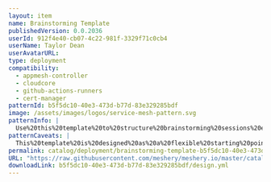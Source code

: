 ```yaml
---
layout: item
name: Brainstorming Template
publishedVersion: 0.0.2036
userId: 912f4e40-cb07-4c22-981f-3329f71c0cb4
userName: Taylor Dean
userAvatarURL:
type: deployment
compatibility:
  - appmesh-controller
  - cloudcore
  - github-actions-runners
  - cert-manager
patternId: b5f5dc10-40e3-473d-b77d-83e329285bdf
image: /assets/images/logos/service-mesh-pattern.svg
patternInfo: |
  Use%20this%20template%20to%20structure%20brainstorming%20sessions%20effectively%20for%20various%20project%20types%2C%20including%20product%20launches%20and%20team%20collaboration%20sessions.
patternCaveats: |
  This%20template%20is%20designed%20as%20a%20flexible%20starting%20point%20for%20brainstorming%20sessions.%20It%E2%80%99s%20adaptable%20for%20various%20goals%2C%20such%20as%20ideation%2C%20planning%2C%20and%20team%20discussions.%20For%20best%20results%2C%20use%20Kanvas%E2%80%99s%20collaborative%20tools%20like%20sticky%20notes%2C%20color%20coding%2C%20and%20comments%20to%20enrich%20discussions%20and%20enhance%20readability.%20Adjust%20sections%20as%20needed%20based%20on%20the%20scope%20of%20your%20brainstorming%20session.
permalink: catalog/deployment/brainstorming-template-b5f5dc10-40e3-473d-b77d-83e329285bdf.html
URL: "https://raw.githubusercontent.com/meshery/meshery.io/master/catalog/b5f5dc10-40e3-473d-b77d-83e329285bdf/0.0.2036/design.yml"
downloadLink: b5f5dc10-40e3-473d-b77d-83e329285bdf/design.yml
---
```

